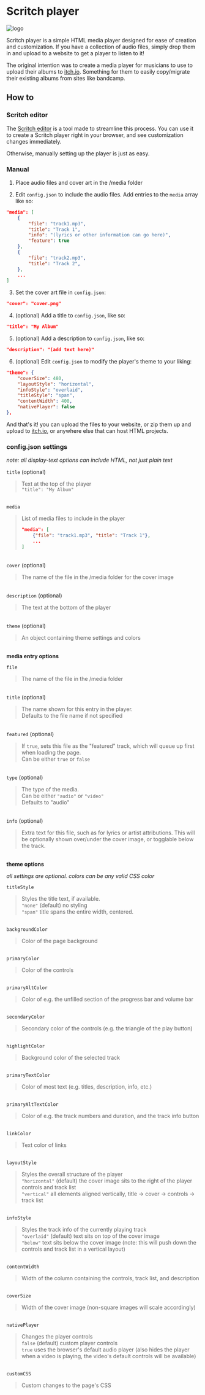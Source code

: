 # Scritch player

![logo](https://imgur.com/uHFIa0q.png)

Scritch player is a simple HTML media player designed for ease of creation and customization. If you have a collection of audio files, simply drop them in and upload to a website to get a player to listen to it!

The original intention was to create a media player for musicians to use to upload their albums to [itch.io](https://itch.io). Something for them to easily copy/migrate their existing albums from sites like bandcamp.

## How to

### Scritch editor

The [Scritch editor](https://torcado.itch.io/scritch-editor) is a tool made to streamline this process. You can use it to create a Scritch player right in your browser, and see customization changes immediately.

Otherwise, manually setting up the player is just as easy.

### Manual

1. Place audio files and cover art in the /media folder

2. Edit `config.json` to include the audio files. Add entries to the `media` array like so:

```json
"media": [
    {
        "file": "track1.mp3",
        "title": "Track 1",
        "info": "(lyrics or other information can go here)",
        "feature": true
    },
    {
        "file": "track2.mp3",
        "title": "Track 2",
    },
    ...
]
```

3. Set the cover art file in `config.json`:

```json
"cover": "cover.png"
```

4. (optional) Add a title to `config.json`, like so:

```json
"title": "My Album"
```

5. (optional) Add a description to `config.json`, like so:

```json
"description": "(add text here)"
```

6. (optional) Edit `config.json` to modify the player's theme to your liking:

```json
"theme": {
    "coverSize": 480,
    "layoutStyle": "horizontal",
    "infoStyle": "overlaid",
    "titleStyle": "span",
    "contentWidth": 400,
    "nativePlayer": false
},
```

And that's it! you can upload the files to your website, or zip them up and upload to [itch.io](https://itch.io), or anywhere else that can host HTML projects.


### config.json settings

*note: all display-text options can include HTML, not just plain text*

`title` (optional)
> Text at the top of the player  
> `"title": "My Album"`  
  
\
`media`
> List of media files to include in the player  
> ```json
> "media": [
>     {"file": "track1.mp3", "title": "Track 1"},
>     ...
> ]
> ```

\
`cover` (optional)  
> The name of the file in the /media folder for the cover image  

\
`description` (optional)  
> The text at the bottom of the player  

\
`theme` (optional)  
> An object containing theme settings and colors  

\
**media entry options**  

`file`  
> The name of the file in the /media folder  

\
`title` (optional)  
> The name shown for this entry in the player.  
> Defaults to the file name if not specified  

\
`featured` (optional)  
> If `true`, sets this file as the "featured" track, which will queue up first when loading the page.  
> Can be either `true` or `false`  

\
`type` (optional)  
> The type of the media.  
> Can be either `"audio"` or `"video"`  
> Defaults to "audio"  

\
`info` (optional)  
> Extra text for this file, such as for lyrics or artist attributions. This will be optionally shown over/under the cover image, or togglable below the track.  

\
**theme options**  

*all settings are optional. colors can be any valid CSS color*

`titleStyle`  
> Styles the title text, if available.  
> `"none"` (default) no styling  
> `"span"` title spans the entire width, centered.  

\
`backgroundColor`  
> Color of the page background  

\
`primaryColor`  
> Color of the controls  

\
`primaryAltColor`  
> Color of e.g. the unfilled section of the progress bar and volume bar  

\
`secondaryColor`  
> Secondary color of the controls (e.g. the triangle of the play button)  

\
`highlightColor`  
> Background color of the selected track  

\
`primaryTextColor`  
> Color of most text (e.g. titles, description, info, etc.)  

\
`primaryAltTextColor`  
> Color of e.g. the track numbers and duration, and the track info button  

\
`linkColor`  
> Text color of links  

\
`layoutStyle`  
> Styles the overall structure of the player  
> `"horizontal"` (default) the cover image sits to the right of the player controls and track list  
> `"vertical"` all elements aligned vertically, title -> cover -> controls -> track list  

\
`infoStyle`  
> Styles the track info of the currently playing track  
> `"overlaid"` (default) text sits on top of the cover image  
> `"below"` text sits below the cover image (note: this will push down the controls and track list in a vertical layout)  

\
`contentWidth`  
> Width of the column containing the controls, track list, and description  

\
`coverSize`  
> Width of the cover image (non-square images will scale accordingly)  

\
`nativePlayer`  
> Changes the player controls  
> `false` (default) custom player controls  
> `true` uses the browser's default audio player (also hides the player when a video is playing, the video's default controls will be available)  

\
`customCSS`  
> Custom changes to the page's CSS  